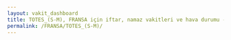 ```yaml
---
layout: vakit_dashboard
title: TOTES_(S-M), FRANSA için iftar, namaz vakitleri ve hava durumu - ilçe/eyalet seç
permalink: /FRANSA/TOTES_(S-M)/
---
```


<script type="text/javascript">
  var GLOBAL_COUNTRY = 'FRANSA';
  var GLOBAL_CITY = 'TOTES_(S-M)';
  var GLOBAL_STATE = '';
  var lat = 72;
  var lon = 21;
</script>
